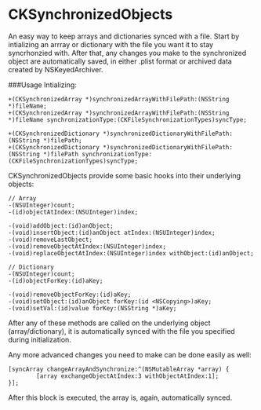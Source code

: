 CKSynchronizedObjects
=====================

An easy way to keep arrays and dictionaries synced with a file. Start by intializing an arrray or dictionary with the 
file you want it to stay syncrhonzied with. After that, any changes you make to the synchronized object are automatically saved, in either .plist format or archived data created by NSKeyedArchiver.

###Usage
Intializing:
```objc
+(CKSynchronizedArray *)synchronizedArrayWithFilePath:(NSString *)fileName;
+(CKSynchronizedArray *)synchronizedArrayWithFilePath:(NSString *)fileName synchronizationType:(CKFileSynchronizationTypes)syncType;

+(CKSynchronizedDictionary *)synchronizedDictionaryWithFilePath:(NSString *)filePath;
+(CKSynchronizedDictionary *)synchronizedDictionaryWithFilePath:(NSString *)filePath synchronizationType:(CKFileSynchronizationTypes)syncType;
```

CKSynchronizedObjects provide some basic hooks into their underlying objects:
```obj
// Array
-(NSUInteger)count;
-(id)objectAtIndex:(NSUInteger)index;

-(void)addObject:(id)anObject;
-(void)insertObject:(id)anObject atIndex:(NSUInteger)index;
-(void)removeLastObject;
-(void)removeObjectAtIndex:(NSUInteger)index;
-(void)replaceObjectAtIndex:(NSUInteger)index withObject:(id)anObject;

// Dictionary
-(NSUInteger)count;
-(id)objectForKey:(id)aKey;

-(void)removeObjectForKey:(id)aKey;
-(void)setObject:(id)anObject forKey:(id <NSCopying>)aKey;
-(void)setVal:(id)value forKey:(NSString *)aKey;
```

After any of these methods are called on the underlying object (array/dictionary), it is automatically synced with the file you specified during initialization.

Any more advanced changes you need to make can be done easily as well:
```objc
[syncArray changeArrayAndSynchronize:^(NSMutableArray *array) {
        [array exchangeObjectAtIndex:3 withObjectAtIndex:1];
}];
```

After this block is executed, the array is, again, automatically synced.
